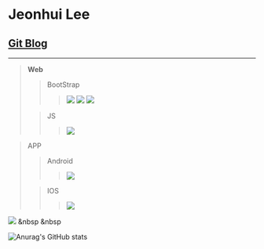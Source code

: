 Jeonhui Lee
============
[Git Blog](https://Jeonhui.github.io)
------------
***

>**Web**
>>BootStrap
>>><img src="https://img.shields.io/badge/HTML5-E34F26?style=flat-square&logo=HTML5&logoColor=white"/></a>
>>><img src="https://img.shields.io/badge/CSS3-1572B6?style=flat-square&logo=CSS3&logoColor=white"/></a>
>>><img src="https://img.shields.io/badge/JavaScript-F7DF1E?style=flat-square&logo=JavaScript&logoColor=white"/></a>
>
>>JS
>>><img src="https://img.shields.io/badge/Node.js-339933?style=flat-square&logo=Node.js&logoColor=white"/></a>

>APP
>>Android
>>><img src="https://img.shields.io/badge/Android-3DDC84?style=flat-square&logo=Android&logoColor=white"/></a>
>
>>IOS
>>><img src="https://img.shields.io/badge/Swift-F05138?style=flat-square&logo=Swift&logoColor=white"/></a>

<img src="https://img.shields.io/badge/c++-00599C?style=flat-square&logo=c%2B%2B&logoColor=white"/></a> &nbsp
 &nbsp

<p align="center">
  
![Anurag's GitHub stats](https://github-readme-stats.vercel.app/api?username=Jeonhui&show_icons=true&theme=apprentice)



